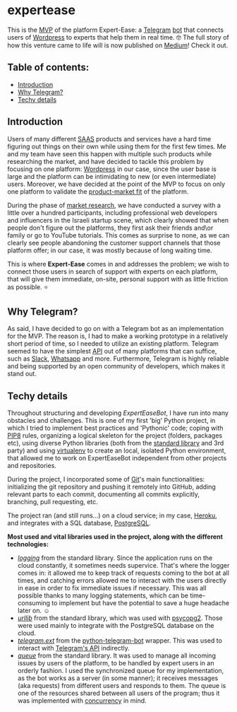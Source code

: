 # expertease
This is the [MVP]() of the platform Expert-Ease: a [Telegram](https://en.wikipedia.org/wiki/Telegram_(software)) [bot](https://core.telegram.org/bots) that connects users of [Wordpress](https://wordpress.org/) to experts that help them in real time. :nerd_face:
The full story of how this venture came to life will is now published on [Medium](https://medium.com/@giladtsehori/storytime-from-idea-to-mvp-in-three-weeks-90699263be42)! Check it out.

## Table of contents:
 - [Introduction](#introduction)
 - [Why Telegram?](#why-telegram)
 - [Techy details](#techy-details)
 
 ## Introduction
 Users of many different [SAAS](https://en.wikipedia.org/wiki/Software_as_a_service) products and services have a hard time figuring out things on their own while using them for the first few times.
 Me and my team have seen this happen with multiple such products while researching the market, and have decided to tackle this problem by focusing on one platform: [Wordpress](https://en.wikipedia.org/wiki/WordPress) in our case, since the user base is large and the
 platform can be intimidating to new (or even intermediate) users.
 Moreover, we have decided at the point of the MVP to focus on only one platform to validate the [product-market fit](https://en.wikipedia.org/wiki/Product/market_fit) of the platform.
 
 
 During the phase of [market research](https://en.wikipedia.org/wiki/Market_research), we have conducted a survey with a little over a hundred participants, including professional web developers and influencers in
 the Israeli startup scene, which clearly showed that when people don't figure out the platforms, they first ask their friends and\or family or go
 to YouTube tutorials. This comes as surprise to none, as we can clearly see people abandoning the customer support channels that those platform offer; in our case, it was
 mostly because of long waiting time.
 
 This is where **Expert-Ease** comes in and addresses the problem; we wish to connect those users in search of support with experts on each platform, that will give them
 immediate, on-site, personal support with as little friction as possible. :star:
 
 ## Why Telegram?
 As said, I have decided to go on with a Telegram bot as an implementation for the MVP. The reason is, I had to make a working prototype in a relatively short period of time, so I
 needed to utilize an existing platform. Telegram seemed to have the simplest [API](https://core.telegram.org/) out of many platforms that can suffice, such as [Slack](https://api.slack.com/), [Whatsapp](https://www.whatsapp.com/business/api) and more. Furthermore, Telegram is highly reliable and being supported by an open community of developers, which makes it stand out.
 
 ## Techy details
Throughout structuring and developing *ExpertEaseBot*, I have run into many obstacles and challenges. This is one of my first 'big' Python project, in which I tried to implement best practices and 'Pythonic' code; coping with [PIP8](https://www.python.org/dev/peps/pep-0008/) rules, organizing a logical skeleton for the project (folders, packages etc), using diverse Python libraries (both from the [standard library](https://docs.python.org/3/library/) and 3rd party) and using [virtualenv](https://virtualenv.pypa.io/en/stable/) to create an local, isolated Python environment, that allowed me to work on ExpertEaseBot independent from other projects and repositories.
   
During the project, I incorporated some of [Git](https://git-scm.com/)'s main functionalities: initializing the git repository and pushing it remotely into GitHub, adding relevant parts to each commit, documenting all commits explicitly, branching, pull requesting, etc.

The project ran (and still runs...) on a cloud service; in my case, [Heroku](https://www.heroku.com/), and integrates with a SQL database, [PostgreSQL](https://www.postgresql.org/).

**Most used and vital libraries used in the project, along with the different technologies:**
- [*logging*](https://docs.python.org/3/library/logging.html) from the standard library. Since the application runs on the cloud constantly, it sometimes needs supervice. That's where the logger comes in: it allowed me to keep track of requests coming to the bot at all times, and catching errors allowed me to interact with the users directly in ease in order to fix immediate issues if necessary. This was all possible thanks to many logging statements, which can be time-consuming to implement but have the potential to save a huge headache later on. :relaxed:
- [*urllib*](https://docs.python.org/3/library/urllib.html) from the standard library, which was used with [psycopg2](https://www.google.com/search?q=psycopg2&oq=psycopg2&aqs=chrome..69i57j35i39l2j0l3.562j0j4&sourceid=chrome&ie=UTF-8). Those were used mainly to integrate with the PostgreSQL database on the cloud.
- [*telegram.ext*](https://python-telegram-bot.readthedocs.io/en/stable/telegram.ext.html) from the [python-telegram-bot](https://github.com/python-telegram-bot/python-telegram-bot) wrapper. This was used to interact with [Telegram's API](https://core.telegram.org/) indirectly.
- [*queue*](https://docs.python.org/3/library/queue.html) from the standard library. It was used to manage all incoming issues by users of the platform, to be handled by expert users in an orderly fashion. I used the synchronized queue for my implementation, as the bot works as a server (in some manner); it receives messages (aka requests) from different users and responds to them. The queue is one of the resources shared between all users of the program; thus it was implemented with [concurrency](https://en.wikipedia.org/wiki/Concurrency_(computer_science)) in mind.
